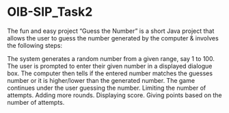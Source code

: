 # OIB-SIP_Task2

The fun and easy project “Guess the Number” is a short Java project that allows the user to
guess the number generated by the computer & involves the following steps:

The system generates a random number from a given range, say 1 to 100.
The user is prompted to enter their given number in a displayed dialogue box.
The computer then tells if the entered number matches the guesses number or it is
higher/lower than the generated number.
The game continues under the user guessing the number.
Limiting the number of attempts.
Adding more rounds.
Displaying score.
Giving points based on the number of attempts.

